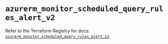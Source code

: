 # `azurerm_monitor_scheduled_query_rules_alert_v2`

Refer to the Terraform Registry for docs: [`azurerm_monitor_scheduled_query_rules_alert_v2`](https://registry.terraform.io/providers/hashicorp/azurerm/4.4.0/docs/resources/monitor_scheduled_query_rules_alert_v2).

